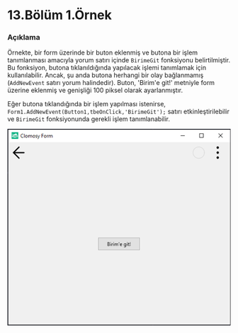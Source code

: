 # 13.Bölüm 1.Örnek

### Açıklama

Örnekte, bir form üzerinde bir buton eklenmiş ve butona bir işlem tanımlanması amacıyla yorum satırı içinde `BirimeGit` fonksiyonu belirtilmiştir. Bu fonksiyon, butona tıklanıldığında yapılacak işlemi tanımlamak için kullanılabilir. Ancak, şu anda butona herhangi bir olay bağlanmamış (`AddNewEvent` satırı yorum halindedir). Buton, 'Birim'e git!' metniyle form üzerine eklenmiş ve genişliği 100 piksel olarak ayarlanmıştır.

Eğer butona tıklandığında bir işlem yapılması istenirse, `Form1.AddNewEvent(Button1,tbeOnClick,'BirimeGit');` satırı etkinleştirilebilir ve `BirimeGit` fonksiyonunda gerekli işlem tanımlanabilir.

![Bolum 13-Örnek 1](Bolum13_Ornek1.png)